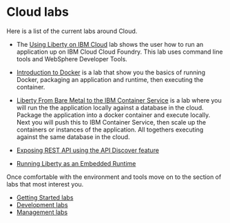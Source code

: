 # Cloud labs

Here is a list of the current labs around Cloud.

* The [Using Liberty on IBM Cloud](./1_LibertyOnIBMCloud/DiscoverLibertyonBluemix.md) lab shows the user how to run an application up on IBM Cloud Cloud Foundry.   This lab uses command line tools and WebSphere Developer Tools.

* [Introduction to Docker](./4_HelloDocker/HelloDocker.md) is a lab that show you the basics of running Docker, packaging an application and runtime, then executing the container.

* [Liberty From Bare Metal to the IBM Container Service](./6_ScalingContainers/scalingContainers.md) is a lab where you will run the the application locally against a database in the cloud. Package the application into a docker container and execute locally.  Next you will push this to IBM Container Service, then scale up the containers or instances of the application.  All togethers executing against the same database in the cloud.

* [Exposing REST API using the API Discover feature](./2_APIDiscovery/APIDiscovery.Lab.md)

* [Running Liberty as an Embedded Runtime](./5_EmbeddableRuntime/ExecutableJar.md)


Once comfortable with the environment and tools move on to the section of labs that most interest you.  
- [Getting Started labs](../gettingStarted/README.md)
- [Development labs](../development/README.md)
- [Management labs](../management/README.md)
